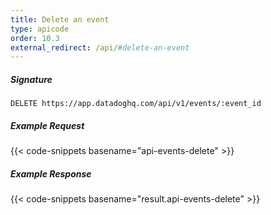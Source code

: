```yaml
---
title: Delete an event
type: apicode
order: 10.3
external_redirect: /api/#delete-an-event
---
```

##### Signature
`DELETE https://app.datadoghq.com/api/v1/events/:event_id`
##### Example Request
{{< code-snippets basename="api-events-delete" >}}
##### Example Response
{{< code-snippets basename="result.api-events-delete" >}}